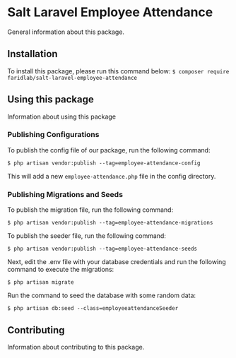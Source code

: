 # Salt Laravel Employee Attendance

General information about this package.

## Installation

To install this package, please run this command below:
```$ composer require faridlab/salt-laravel-employee-attendance```

## Using this package

Information about using this package

### Publishing Configurations

To publish the config file of our package, run the following command:

```$ php artisan vendor:publish --tag=employee-attendance-config```

This will add a new ```employee-attendance.php``` file in the config directory.

### Publishing Migrations and Seeds

To publish the migration file, run the following command:

```$ php artisan vendor:publish --tag=employee-attendance-migrations```

To publish the seeder file, run the following command:

```$ php artisan vendor:publish --tag=employee-attendance-seeds```

Next, edit the .env file with your database credentials and run the following command to execute the migrations:

```$ php artisan migrate```

Run the command to seed the database with some random data:

```$ php artisan db:seed --class=employeeattendanceSeeder```

## Contributing

Information about contributing to this package.
